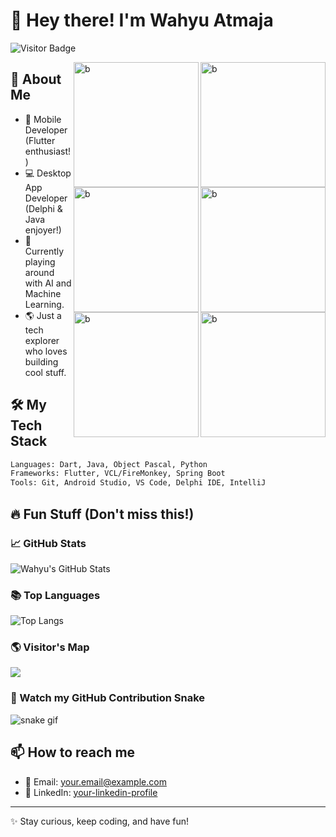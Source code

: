 # 👋 Hey there! I'm Wahyu Atmaja

![Visitor Badge](https://komarev.com/ghpvc/?username=wahyuatmaja3&label=Hey%20Visitor!&color=green&style=flat)

<span>
<img src="https://media1.tenor.com/m/bi-1TiUoAZgAAAAd/diam-hitam.gif" width="200px" align="right" alt="b">
<img src="https://media.tenor.com/W36feXYrHgYAAAA1/pembohonk-publik-pembohonk.webp" width="200px" align="right" alt="b">
<img src="https://media1.tenor.com/m/VVIZNQLHBsAAAAAd/halah-nyocot.gif" width="200px" align="right" alt="b">
<img src="https://media1.tenor.com/m/klsinHbkFccAAAAd/terkadang-meme-indo.gif" width="200px" align="right" alt="b">  
<img src="https://media1.tenor.com/m/GxpwweBc4G4AAAAd/rusdi-cukur.gif" width="200px" align="right" alt="b">  
<img src="https://media1.tenor.com/m/M0_1Q263wiwAAAAd/laughing-cat.gif" width="200px" align="right" alt="b">  
</span>

## 🚀 About Me
- 📱 Mobile Developer (Flutter enthusiast!)
- 💻 Desktop App Developer (Delphi & Java enjoyer!)
- 🧠 Currently playing around with AI and Machine Learning.
- 🌎 Just a tech explorer who loves building cool stuff.

## 🛠️ My Tech Stack
```bash
Languages: Dart, Java, Object Pascal, Python
Frameworks: Flutter, VCL/FireMonkey, Spring Boot
Tools: Git, Android Studio, VS Code, Delphi IDE, IntelliJ
```

## 🔥 Fun Stuff (Don't miss this!)
### 📈 GitHub Stats
![Wahyu's GitHub Stats](https://github-readme-stats.vercel.app/api?username=wahyuatmaja3&show_icons=true&theme=radical)

### 📚 Top Languages
![Top Langs](https://github-readme-stats.vercel.app/api/top-langs/?username=wahyuatmaja3&layout=compact&theme=radical)

### 🌎 Visitor's Map
[![](https://visitcount.itsvg.in/api?id=wahyuatmaja3&label=Profile%20Views&color=12&icon=5&pretty=true)](https://visitcount.itsvg.in)

### 🐍 Watch my GitHub Contribution Snake
![snake gif](https://github.com/wahyuatmaja3/wahyuatmaja3/raw/output/github-contribution-grid-snake.svg)


## 📫 How to reach me
- 📧 Email: your.email@example.com
- 💼 LinkedIn: [your-linkedin-profile](https://linkedin.com/in/your-linkedin-profile)

---
✨ Stay curious, keep coding, and have fun!
